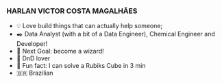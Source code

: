 ### HARLAN VICTOR COSTA MAGALHÃES

- 💡 Love build things that can actually help someone;
- ✒️ Data Analyst (with a bit of a Data Engineer), Chemical Engineer and Developer!
- 🧙 Next Goal: become a wizard!
- 🎲 DnD lover
- 🔷 Fun fact: I can solve a Rubiks Cube in 3 min
- 🇧🇷 Brazilian
